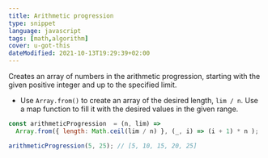 ```yaml
---
title: Arithmetic progression
type: snippet
language: javascript
tags: [math,algorithm]
cover: u-got-this
dateModified: 2021-10-13T19:29:39+02:00
---
```


Creates an array of numbers in the arithmetic progression, starting with the given positive integer and up to the specified limit.

- Use `Array.from()` to create an array of the desired length, `lim / n`. Use a map function to fill it with the desired values in the given range.

```js
const arithmeticProgression  = (n, lim) =>
  Array.from({ length: Math.ceil(lim / n) }, (_, i) => (i + 1) * n );
```

```js
arithmeticProgression(5, 25); // [5, 10, 15, 20, 25]
```
